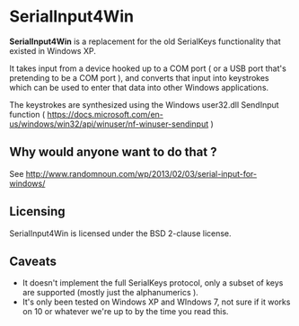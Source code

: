 # SerialInput4Win

**SerialInput4Win**  is a replacement for the old SerialKeys functionality that existed in Windows XP.

It takes input from a device hooked up to a COM port ( or a USB port that's pretending to be a COM port ), and converts that input into keystrokes which can be used to enter that data into other Windows applications. 

The keystrokes are synthesized using the Windows user32.dll SendInput function ( https://docs.microsoft.com/en-us/windows/win32/api/winuser/nf-winuser-sendinput )

## Why would anyone want to do that  ?

See http://www.randomnoun.com/wp/2013/02/03/serial-input-for-windows/

## Licensing
SerialInput4Win is licensed under the BSD 2-clause license.

## Caveats
* It doesn't implement the full SerialKeys protocol, only a subset of keys are supported (mostly just the alphanumerics ).
* It's only been tested on Windows XP and WIndows 7, not sure if it works on 10 or whatever we're up to by the time you read this.

